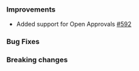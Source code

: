 ### Improvements

- Added support for Open Approvals [#592](https://github.com/pulumi/esc/pull/592)

### Bug Fixes

### Breaking changes
